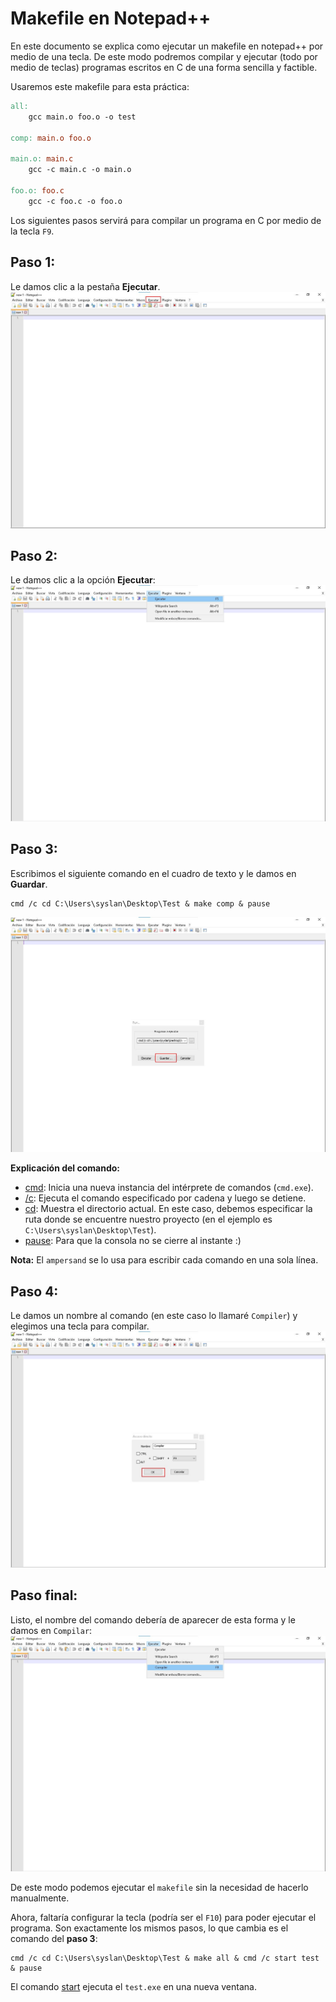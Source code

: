 # Makefile en Notepad++
En este documento se explica como ejecutar un makefile en notepad++ por medio de una tecla. De este modo podremos compilar y ejecutar (todo por medio de teclas) programas escritos en C de una forma sencilla y factible.

Usaremos este makefile para esta práctica:
```makefile
all:
	gcc main.o foo.o -o test

comp: main.o foo.o

main.o: main.c
	gcc -c main.c -o main.o

foo.o: foo.c
	gcc -c foo.c -o foo.o
```
Los siguientes pasos servirá para compilar un programa en C por medio de la tecla `F9`.

## Paso 1:

Le damos clic a la pestaña **Ejecutar**.
![paso1](https://github.com/MrDave1999/Makefile-en-Notepad/blob/main/img/paso1.JPG)

## Paso 2:

Le damos clic a la opción **Ejecutar**:
![paso2](https://github.com/MrDave1999/Makefile-en-Notepad/blob/main/img/paso2.JPG)

## Paso 3:

Escribimos el siguiente comando en el cuadro de texto y le damos en **Guardar**.
```
cmd /c cd C:\Users\syslan\Desktop\Test & make comp & pause
```
![paso3](https://github.com/MrDave1999/Makefile-en-Notepad/blob/main/img/paso3.JPG)

**Explicación del comando:**
- [cmd](https://docs.microsoft.com/en-us/windows-server/administration/windows-commands/cmd): Inicia una nueva instancia del intérprete de comandos (`cmd.exe`).
- [/c](https://docs.microsoft.com/en-us/windows-server/administration/windows-commands/cmd): Ejecuta el comando especificado por cadena y luego se detiene.
- [cd](https://docs.microsoft.com/en-us/windows-server/administration/windows-commands/cd): Muestra el directorio actual. En este caso, debemos especificar la ruta donde se encuentre nuestro proyecto (en el ejemplo es `C:\Users\syslan\Desktop\Test`).
- [pause](https://docs.microsoft.com/en-us/windows-server/administration/windows-commands/pause): Para que la consola no se cierre al instante :)

**Nota:** El `ampersand` se lo usa para escribir cada comando en una sola línea.
## Paso 4:

Le damos un nombre al comando (en este caso lo llamaré `Compiler`) y elegimos una tecla para compilar.
![paso4](https://github.com/MrDave1999/Makefile-en-Notepad/blob/main/img/paso4.JPG)

## Paso final:
Listo, el nombre del comando debería de aparecer de esta forma y le damos en `Compilar`:
![paso_final](https://github.com/MrDave1999/Makefile-en-Notepad/blob/main/img/paso_final.JPG)

De este modo podemos ejecutar el `makefile` sin la necesidad de hacerlo manualmente.

Ahora, faltaría configurar la tecla (podría ser el `F10`) para poder ejecutar el programa. Son exactamente los mismos pasos, lo que cambia es el comando del **paso 3**:
```
cmd /c cd C:\Users\syslan\Desktop\Test & make all & cmd /c start test & pause
```
El comando [start](https://docs.microsoft.com/en-us/windows-server/administration/windows-commands/start) ejecuta el `test.exe` en una nueva ventana.
